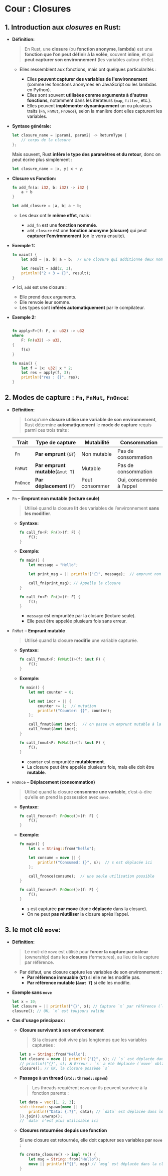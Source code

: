 # Cour : **Closures**

## 1. **Introduction aux _closures_ en Rust:**

-   **Définition:**

    > En Rust, une **closure** (ou **fonction anonyme**, **lambda**) est une **fonction que l’on peut définir à la volée**, souvent **inline**, et qui **peut capturer son environnement** (les variables autour d’elle).

    -   Elles ressemblent aux fonctions, mais ont quelques particularités :

        -   Elles **peuvent capturer des variables de l'environnement** (comme les fonctions anonymes en JavaScript ou les lambdas en Python).
        -   Elles sont souvent **utilisées comme arguments à d'autres fonctions**, notamment dans les itérateurs (`map`, `filter`, etc.).
        -   Elles peuvent **implémenter dynamiquement** un ou plusieurs traits (`Fn`, `FnMut`, `FnOnce`), selon la manière dont elles capturent les variables.

-   **Syntaxe générale:**

    ```rust
    let closure_name = |param1, param2| -> ReturnType {
        // corps de la closure
    };
    ```

    Mais souvent, Rust **infère le type des paramètres et du retour**, donc on peut écrire plus simplement :

    ```rust
    let closure_name = |x, y| x + y;
    ```

-   **Closure vs Fonction:**

    ```rust
    fn add_fn(a: i32, b: i32) -> i32 {
        a + b
    }

    let add_closure = |a, b| a + b;
    ```

    -   Les deux ont le **même effet**, mais :

        -   `add_fn` est une **fonction nommée**.
        -   `add_closure` est une **fonction anonyme (closure)** qui peut **capturer l’environnement** (on le verra ensuite).

-   **Exemple 1:**

    ```rust
    fn main() {
        let add = |a, b| a + b;  // une closure qui additionne deux nombres

        let result = add(2, 3);
        println!("2 + 3 = {}", result);
    }
    ```

    ✔ Ici, `add` est une closure :

    -   Elle prend deux arguments.
    -   Elle renvoie leur somme.
    -   Les types sont **inférés automatiquement** par le compilateur.

-   **Exemple 2:**

    ```rust

    fn apply<F>(f: F, x: u32) -> u32
    where
        F: Fn(u32) -> u32,
    {
        f(x)
    }

    fn main() {
        let f = |x: u32| x * 2;
        let res = apply(f, 3);
        println!("res : {}", res);
    }
    ```

## 2. **Modes de capture : `Fn`, `FnMut`, `FnOnce`:**

-   **Définition:**

    > Lorsqu’une **closure utilise une variable de son environnement**, Rust détermine **automatiquement** le **mode de capture** requis parmi ces trois traits :

    | Trait    | Type de capture                   | Mutabilité     | Consommation             |
    | -------- | --------------------------------- | -------------- | ------------------------ |
    | `Fn`     | **Par emprunt** (`&T`)            | Non mutable    | Pas de consommation      |
    | `FnMut`  | **Par emprunt mutable**(`&mut T`) | Mutable        | Pas de consommation      |
    | `FnOnce` | **Par déplacement** (`T`)         | Peut consommer | Oui, consommée à l’appel |

-   `Fn` – **Emprunt non mutable (lecture seule)**

    > Utilisé quand la closure **lit** des variables de l’environnement **sans les modifier**.

    -   **Syntaxe:**

        ```rust
        fn call_fn<F: Fn()>(f: F) {
            f();
        }
        ```

    -   **Exemple:**

        ```rust
        fn main() {
            let message = "Hello";

            let print_msg = || println!("{}", message);  // emprunt non mutable

            call_fn(print_msg); // Appelle la closure
        }

        fn call_fn<F: Fn()>(f: F) {
            f();
        }
        ```

        -   `message` est empruntée par la closure (lecture seule).
        -   Elle peut être appelée plusieurs fois sans erreur.

-   `FnMut` – **Emprunt mutable**

    > Utilisé quand la closure **modifie** une variable capturée.

    -   **Syntaxe:**

        ```rust
        fn call_fnmut<F: FnMut()>(f: &mut F) {
            f();
        }
        ```

    -   **Exemple:**

        ```rust
        fn main() {
            let mut counter = 0;

            let mut incr = || {
                counter += 1;  // mutation
                println!("Counter: {}", counter);
            };

            call_fnmut(&mut incr);  // on passe un emprunt mutable à la closure
            call_fnmut(&mut incr);
        }

        fn call_fnmut<F: FnMut()>(f: &mut F) {
            f();
        }
        ```

        -   `counter` est empruntée **mutablement**.
        -   La closure peut être appelée plusieurs fois, mais elle doit être **mutable**.

-   `FnOnce` – **Déplacement (consommation)**

    > Utilisé quand la closure **consomme une variable**, c’est-à-dire qu’elle en prend la possession avec `move`.

    -   **Syntaxe:**

        ```rust
        fn call_fnonce<F: FnOnce()>(f: F) {
            f();
        }
        ```

    -   **Exemple:**

        ```rust
        fn main() {
            let s = String::from("hello");

            let consume = move || {
                println!("Consumed: {}", s);  // s est déplacée ici
            };

            call_fnonce(consume);  // une seule utilisation possible
        }

        fn call_fnonce<F: FnOnce()>(f: F) {
            f();
        }
        ```

        -   `s` est capturée **par move** (donc **déplacée** dans la closure).
        -   On ne peut **pas réutiliser** la closure après l’appel.

## 3. **le mot clé `move`:**

-   **Définition:**

    > Le mot-clé `move` est utilisé pour **forcer la capture par valeur** (ownership) dans les **closures** (fermetures), au lieu de la capture par référence.

    -   Par défaut, une closure capture les variables de son environnement :
        -   **Par référence immuable (`&T`)** si elle ne les modifie pas.
        -   **Par référence mutable (`&mut T`)** si elle les modifie.

-   **Exemple sans `move`**

    ```rust
    let x = 10;
    let closure = || println!("{}", x); // Capture `x` par référence (`&x`)
    closure(); // OK, `x` est toujours valide
    ```

-   **Cas d'usage principaux :**

    -   **Closure survivant à son environnement**

        > Si la closure doit vivre plus longtemps que les variables capturées :

        ```rust
        let s = String::from("Hello");
        let closure = move || println!("{}", s); // `s` est déplacée dans la closure
        // println!("{}", s); ❌ Erreur : `s` a été déplacée (`move` oblige l'ownership)
        closure(); // OK, la closure possède `s`
        ```

    -   **Passage à un thread (`std::thread::spawn`)**

        > Les threads requièrent `move` car ils peuvent survivre à la fonction parente :

        ```rust
        let data = vec![1, 2, 3];
        std::thread::spawn(move || {
            println!("Data: {:?}", data); // `data` est déplacée dans le thread
        }).join().unwrap();
        // `data` n'est plus utilisable ici
        ```

    -   **Closures retournées depuis une fonction**

        Si une closure est retournée, elle doit capturer ses variables par `move` :

        ```rust
        fn create_closure() -> impl Fn() {
            let msg = String::from("Hello");
            move || println!("{}", msg) // `msg` est déplacée dans la closure
        }
        ```

